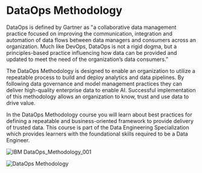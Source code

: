 # DataOps Methodology

DataOps is defined by Gartner as "a collaborative data management practice focused on improving the communication, integration and automation of data flows between data managers and consumers across an organization. Much like DevOps, DataOps is not a rigid dogma, but a principles-based practice influencing how data can be provided and updated to meet the need of the organization’s data consumers.”

The DataOps Methodology is designed to enable an organization to utilize a repeatable process to build and deploy analytics and data pipelines. By following data governance and model management practices they can deliver high-quality enterprise data to enable AI. Successful implementation of this methodology allows an organization to know, trust and use data to drive value.

In the DataOps Methodology course you will learn about best practices for defining a repeatable and business-oriented framework to provide delivery of trusted data. This course is part of the Data Engineering Specialization which provides learners with the foundational skills required to be a Data Engineer. 

![IBM DataOps_Methodology_001](https://user-images.githubusercontent.com/77866708/138007448-2a5f983d-52ed-4c1e-9881-1a9a10c2ec7d.png)

![DataOps Methodology](https://user-images.githubusercontent.com/77866708/138007669-6ca01119-790c-45c0-9521-8d1cf81cb403.png)
